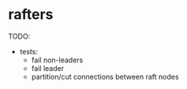 # rafters

TODO:
- tests:
  - fail non-leaders
  - fail leader
  - partition/cut connections between raft nodes

